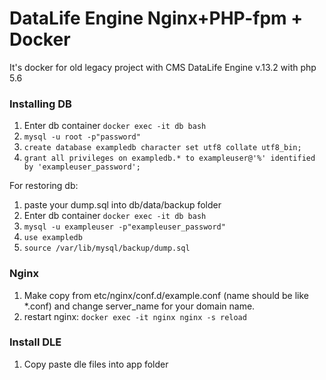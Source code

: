# DataLife Engine Nginx+PHP-fpm + Docker
It's docker for old legacy project with CMS DataLife Engine v.13.2 with php 5.6
### Installing DB

1) Enter db container ```docker exec -it db bash```
2) ```mysql -u root -p"password"```
3) ```create database exampledb character set utf8 collate utf8_bin;```
4) ```grant all privileges on exampledb.* to exampleuser@'%' identified by 'exampleuser_password';```

For restoring db:
1) paste your dump.sql into db/data/backup folder 
2) Enter db container ```docker exec -it db bash```
3) ```mysql -u exampleuser -p"exampleuser_password"```
4) ```use exampledb```
5) ```source /var/lib/mysql/backup/dump.sql```

### Nginx
1) Make copy from etc/nginx/conf.d/example.conf (name should be like *.conf) and change server_name for your domain name.
2) restart nginx: ```docker exec -it nginx nginx -s reload```

### Install DLE
1) Copy paste dle files into app folder
